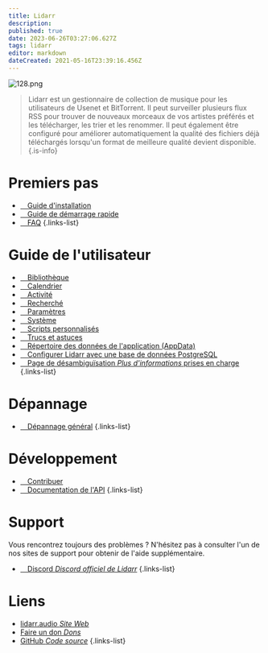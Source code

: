 ```yaml
---
title: Lidarr
description: 
published: true
date: 2023-06-26T03:27:06.627Z
tags: lidarr
editor: markdown
dateCreated: 2021-05-16T23:39:16.456Z
---
```


![128.png](/assets/lidarr/logos/128.png)

> Lidarr est un gestionnaire de collection de musique pour les utilisateurs de Usenet et BitTorrent. Il peut surveiller plusieurs flux RSS pour trouver de nouveaux morceaux de vos artistes préférés et les télécharger, les trier et les renommer. Il peut également être configuré pour améliorer automatiquement la qualité des fichiers déjà téléchargés lorsqu'un format de meilleure qualité devient disponible.
{.is-info}

# Premiers pas

- [<i class="fas fa-plus-square"></i>&emsp;Guide d'installation](/lidarr/installation)
- [<i class="fas fa-book-open"></i>&emsp;Guide de démarrage rapide](/lidarr/quick-start-guide)
- [<i class="far fa-question-circle"></i>&emsp;FAQ](/lidarr/faq)
{.links-list}

# Guide de l'utilisateur

- [<i class="fas fa-play"></i>&emsp;Bibliothèque](/lidarr/library)
- [<i class="fas fa-calendar-alt"></i>&emsp;Calendrier](/lidarr/calendar)
- [<i class="fas fa-clock"></i>&emsp;Activité](/lidarr/activity)
- [<i class="fas fa-search-minus"></i>&emsp;Recherché](/lidarr/wanted)
- [<i class="fas fa-cogs"></i>&emsp;Paramètres](/lidarr/settings)
- [<i class="fas fa-laptop"></i>&emsp;Système](/lidarr/system)
- [<i class="fas fa-scroll"></i>&emsp;Scripts personnalisés](/lidarr/custom-scripts)
- [<i class="fas fa-gifts"></i>&emsp;Trucs et astuces](/lidarr/tips-and-tricks)
- [<i class="fas fa-database"></i>&emsp;Répertoire des données de l'application (AppData)](/lidarr/appdata-directory)
- [<i class="fas fa-server"></i>&emsp;Configurer Lidarr avec une base de données PostgreSQL](/lidarr/postgres-setup)
- [<i class="fas fa-cogs"></i>&emsp;Page de désambiguïsation *Plus d'informations* prises en charge](/lidarr/supported)
{.links-list}

# Dépannage

- [<i class="far fa-life-ring"></i>&emsp;Dépannage général](/lidarr/troubleshooting)
{.links-list}

# Développement

- [<i class="fas fa-laptop-code"></i>&emsp;Contribuer](/lidarr/contributing)
- [<i class="fas fa-book"></i>&emsp;Documentation de l'API](https://lidarr.audio/docs/api/)
{.links-list}

# Support

Vous rencontrez toujours des problèmes ? N'hésitez pas à consulter l'un de nos sites de support pour obtenir de l'aide supplémentaire.

- [<i class="fab fa-discord"></i>&emsp;Discord *Discord officiel de Lidarr*](https://lidarr.audio/discord)
{.links-list}

# Liens

- [lidarr.audio *Site Web*](https://lidarr.audio)
- [Faire un don *Dons*](https://lidarr.audio/donate)
- [GitHub *Code source*](https://github.com/lidarr/lidarr)
{.links-list}